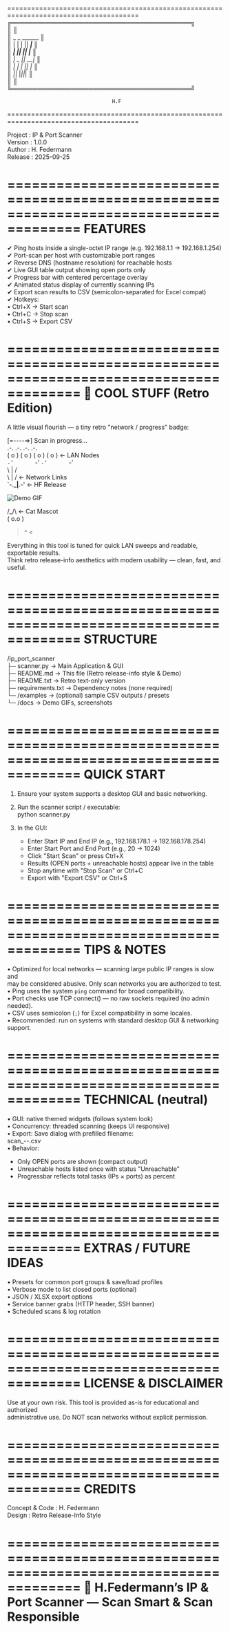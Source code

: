 =======================================================================================
                  ╔══════════════════════════════════════════╗                 
                  ║                                          ║                 
                  ║                _   _  ______             ║                 
                  ║               | | | ||  ____|            ║                 
                  ║               | |_| || |__               ║                 
                  ║               |  _  ||  __|              ║                 
                  ║               | | | || |                 ║                 
                  ║               |_| |_||_|                 ║                 
                  ║                                          ║                 
                  ╚══════════════════════════════════════════╝                  
                                      
                                      H.F                                        
=======================================================================================

Project : IP & Port Scanner  
Version : 1.0.0  
Author  : H. Federmann  
Release : 2025-09-25  

=======================================================================================
FEATURES
=======================================================================================
✔ Ping hosts inside a single-octet IP range (e.g. 192.168.1.1 → 192.168.1.254)  
✔ Port-scan per host with customizable port ranges  
✔ Reverse DNS (hostname resolution) for reachable hosts  
✔ Live GUI table output showing open ports only  
✔ Progress bar with centered percentage overlay  
✔ Animated status display of currently scanning IPs  
✔ Export scan results to CSV (semicolon-separated for Excel compat)  
✔ Hotkeys:  
   • Ctrl+X → Start scan  
   • Ctrl+C → Stop scan  
   • Ctrl+S → Export CSV  

=======================================================================================
🧩 COOL STUFF (Retro Edition)
=======================================================================================
A little visual flourish — a tiny retro "network / progress" badge:

   [=----=>]  Scan in progress...  
    .-.       .-.       .-.       .-.  
   ( o )     ( o )     ( o )     ( o )   <- LAN Nodes  
    `-’       `-’       `-’       `-’    
       \       |       /            
        \      |      /             <- Network Links  
         `-.___|__.-'                <- HF Release

![Demo GIF](docs/demo.gif)  

   /\_/\       <- Cat Mascot  
  ( o.o )     
   > ^ <       

Everything in this tool is tuned for quick LAN sweeps and readable, exportable results.  
Think retro release-info aesthetics with modern usability — clean, fast, and useful.

=======================================================================================
STRUCTURE
=======================================================================================
/ip_port_scanner  
 ├─ scanner.py        → Main Application & GUI  
 ├─ README.md         → This file (Retro release-info style & Demo)  
 ├─ README.txt        → Retro text-only version  
 ├─ requirements.txt  → Dependency notes (none required)  
 └─ /examples         → (optional) sample CSV outputs / presets  
 └─ /docs             → Demo GIFs, screenshots  

=======================================================================================
QUICK START
=======================================================================================
1) Ensure your system supports a desktop GUI and basic networking.  

2) Run the scanner script / executable:  
   python scanner.py  

3) In the GUI:  
   - Enter Start IP and End IP (e.g., 192.168.178.1 → 192.168.178.254)  
   - Enter Start Port and End Port (e.g., 20 → 1024)  
   - Click "Start Scan" or press Ctrl+X  
   - Results (OPEN ports + unreachable hosts) appear live in the table  
   - Stop anytime with "Stop Scan" or Ctrl+C  
   - Export with "Export CSV" or Ctrl+S  

=======================================================================================
TIPS & NOTES
=======================================================================================
• Optimized for local networks — scanning large public IP ranges is slow and  
  may be considered abusive. Only scan networks you are authorized to test.  
• Ping uses the system `ping` command for broad compatibility.  
• Port checks use TCP connect() — no raw sockets required (no admin needed).  
• CSV uses semicolon (`;`) for Excel compatibility in some locales.  
• Recommended: run on systems with standard desktop GUI & networking support.  

=======================================================================================
TECHNICAL (neutral)
=======================================================================================
• GUI: native themed widgets (follows system look)  
• Concurrency: threaded scanning (keeps UI responsive)  
• Export: Save dialog with prefilled filename:  
  scan_<startIP>-<endIP>_<startPort>-<endPort>_<timestamp>.csv  
• Behavior:  
  - Only OPEN ports are shown (compact output)  
  - Unreachable hosts listed once with status "Unreachable"  
  - Progressbar reflects total tasks (IPs × ports) as percent  

=======================================================================================
EXTRAS / FUTURE IDEAS
=======================================================================================
• Presets for common port groups & save/load profiles  
• Verbose mode to list closed ports (optional)  
• JSON / XLSX export options  
• Service banner grabs (HTTP header, SSH banner)  
• Scheduled scans & log rotation  

=======================================================================================
LICENSE & DISCLAIMER
=======================================================================================
Use at your own risk. This tool is provided as-is for educational and authorized  
administrative use. Do NOT scan networks without explicit permission.  

=======================================================================================
CREDITS
=======================================================================================
Concept & Code  : H. Federmann  
Design          : Retro Release-Info Style  

=======================================================================================
🚀 H.Federmann’s IP & Port Scanner — Scan Smart & Scan Responsible    
=======================================================================================
